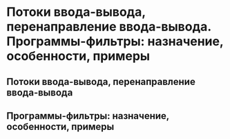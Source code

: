 Потоки ввода-вывода, перенаправление ввода-вывода.
Программы-фильтры: назначение, особенности, примеры
====

Потоки ввода-вывода, перенаправление ввода-вывода
----

Программы-фильтры: назначение, особенности, примеры
----
